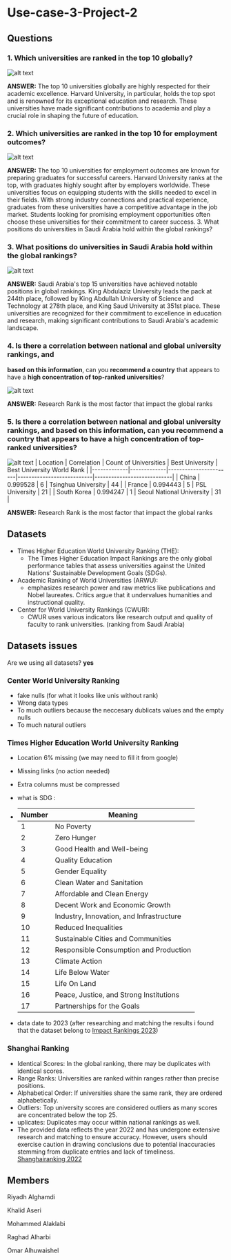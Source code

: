 # Use-case-3-Project-2

## Questions

### 1. Which universities are ranked in the top 10 globally?

![alt text](images/ANSWER_1_TOP10.png)

**ANSWER:** The top 10 universities globally are highly respected for their academic excellence. Harvard University, in particular, holds the top spot and is renowned for its exceptional education and research. These universities have made significant contributions to academia and play a crucial role in shaping the future of education.

### 2. Which universities are ranked in the top 10 for employment outcomes?

![alt text](images/ANSWER_2_TOPoutcomes.png)

**ANSWER:** The top 10 universities for employment outcomes are known for preparing graduates for successful careers. Harvard University ranks at the top, with graduates highly sought after by employers worldwide. These universities focus on equipping students with the skills needed to excel in their fields. With strong industry connections and practical experience, graduates from these universities have a competitive advantage in the job market. Students looking for promising employment opportunities often choose these universities for their commitment to career success. 3. What positions do universities in Saudi Arabia hold within the global rankings?

### 3. What positions do universities in Saudi Arabia hold within the global rankings?

![alt text](images/ANSWER_3_TOPGLOBALksA.png)

**ANSWER:** Saudi Arabia's top 15 universities have achieved notable positions in global rankings. King Abdulaziz University leads the pack at 244th place, followed by King Abdullah University of Science and Technology at 278th place, and King Saud University at 351st place. These universities are recognized for their commitment to excellence in education and research, making significant contributions to Saudi Arabia's academic landscape.

### 4. Is there a **correlation** between **national and global** university rankings, and

**based on this information**, can you **recommend a country** that appears to
have a **high concentration of top-ranked universities**?

![alt text](images/ANSWER_4_MOSTimpact.png)

**ANSWER:** Research Rank is the most factor that impact the global ranks

### 5. Is there a correlation between national and global university rankings, and based on this information, can you recommend a country that appears to have a high concentration of top-ranked universities?

![alt text](images/answer_5_correlation.png)
| Location | Correlation | Count of Universities | Best University | Best University World Rank |
|-------------|-------------|-----------------------|---------------------------|----------------------------|
| China | 0.999528 | 6 | Tsinghua University | 44 |
| France | 0.994443 | 5 | PSL University | 21 |
| South Korea | 0.994247 | 1 | Seoul National University | 31 |

**ANSWER:** Research Rank is the most factor that impact the global ranks

## Datasets

- Times Higher Education World University Ranking (THE):
  - The Times Higher Education Impact Rankings are the only global performance tables that assess universities against the United Nations’ Sustainable Development Goals (SDGs).
- Academic Ranking of World Universities (ARWU):
  - emphasizes research power and raw metrics like publications and Nobel laureates. Critics argue that it undervalues humanities and instructional quality.
- Center for World University Rankings (CWUR):
  - CWUR uses various indicators like research output and quality of faculty to rank universities. (ranking from Saudi Arabia)

## Datasets issues

Are we using all datasets? **yes**

### Center World University Ranking

- fake nulls (for what it looks like unis without rank)
- Wrong data types
- To much outliers because the neccesary dublicats values and the empty nulls
- To much natural outliers

### Times Higher Education World University Ranking

- Location 6% missing (we may need to fill it from google)
- Missing links (no action needed)
- Extra columns must be compressed
- what is SDG :
- | Number | Meaning                                  |
  | ------ | ---------------------------------------- |
  | 1      | No Poverty                               |
  | 2      | Zero Hunger                              |
  | 3      | Good Health and Well-being               |
  | 4      | Quality Education                        |
  | 5      | Gender Equality                          |
  | 6      | Clean Water and Sanitation               |
  | 7      | Affordable and Clean Energy              |
  | 8      | Decent Work and Economic Growth          |
  | 9      | Industry, Innovation, and Infrastructure |
  | 10     | Reduced Inequalities                     |
  | 11     | Sustainable Cities and Communities       |
  | 12     | Responsible Consumption and Production   |
  | 13     | Climate Action                           |
  | 14     | Life Below Water                         |
  | 15     | Life On Land                             |
  | 16     | Peace, Justice, and Strong Institutions  |
  | 17     | Partnerships for the Goals               |

- data date to 2023 (after researching and matching the results i found that the dataset belong to [Impact Rankings 2023](https://www.timeshighereducation.com/impactrankings))

### Shanghai Ranking

- Identical Scores: In the global ranking, there may be duplicates with identical scores.
- Range Ranks: Universities are ranked within ranges rather than precise positions.
- Alphabetical Order: If universities share the same rank, they are ordered alphabetically.
- Outliers: Top university scores are considered outliers as many scores are concentrated below the top 25.
- uplicates: Duplicates may occur within national rankings as well.
- The provided data reflects the year 2022 and has undergone extensive research and matching to ensure accuracy. However, users should exercise caution in drawing conclusions due to potential inaccuracies stemming from duplicate entries and lack of timeliness.  
  [Shanghairanking 2022](https://www.shanghairanking.com/rankings/arwu/2022)

## Members

Riyadh Alghamdi

Khalid Aseri

Mohammed Alaklabi

Raghad Alharbi

Omar Alhuwaishel


